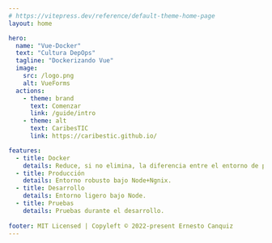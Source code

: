 ```yaml
---
# https://vitepress.dev/reference/default-theme-home-page
layout: home

hero:
  name: "Vue-Docker"
  text: "Cultura DepOps"
  tagline: "Dockerizando Vue"
  image:
    src: /logo.png
    alt: VueForms
  actions:
    - theme: brand
      text: Comenzar
      link: /guide/intro
    - theme: alt
      text: CaribesTIC
      link: https://caribestic.github.io/

features:
  - title: Docker
    details: Reduce, si no elimina, la diferencia entre el entorno de producción, desarrollo o pruebas.
  - title: Producción
    details: Entorno robusto bajo Node+Ngnix.
  - title: Desarrollo
    details: Entorno ligero bajo Node.
  - title: Pruebas
    details: Pruebas durante el desarrollo.
        
footer: MIT Licensed | Copyleft © 2022-present Ernesto Canquiz
---
```



